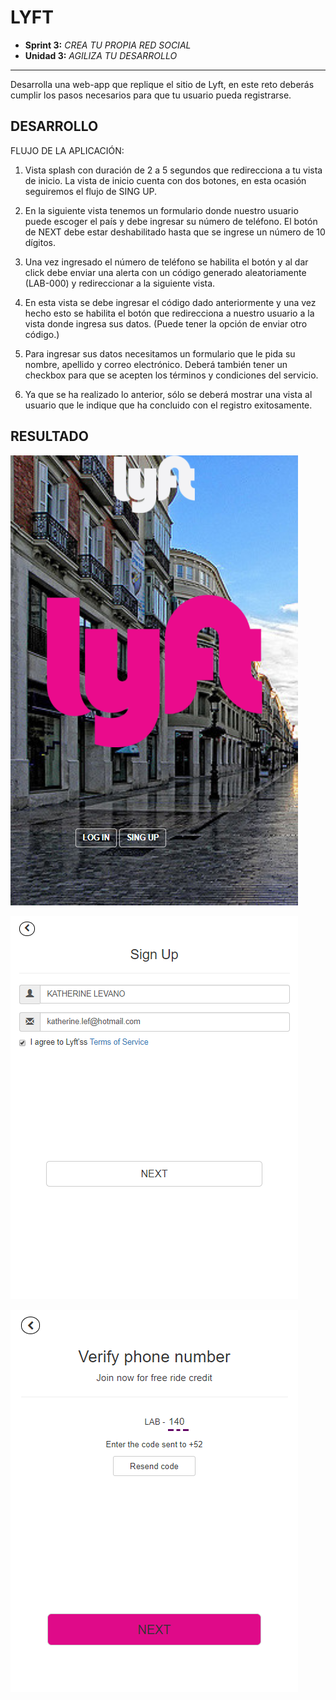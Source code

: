 # LYFT

* **Sprint 3:** _CREA TU PROPIA RED SOCIAL_
* **Unidad 3:** _AGILIZA TU DESARROLLO_

***

Desarrolla una web-app que replique el sitio de Lyft, en este reto deberás cumplir los pasos necesarios para que tu usuario pueda registrarse.

## DESARROLLO

FLUJO DE LA APLICACIÓN:

1. Vista splash con duración de 2 a 5 segundos que redirecciona a tu vista de inicio. La vista de inicio cuenta con dos botones, en esta ocasión seguiremos el flujo de SING UP.

2. En la siguiente vista tenemos un formulario donde nuestro usuario puede escoger el país y debe ingresar su número de teléfono. El botón de NEXT debe estar deshabilitado hasta que se ingrese un número de 10 dígitos.

3. Una vez ingresado el número de teléfono se habilita el botón y al dar click debe enviar una alerta con un código generado aleatoriamente (LAB-000) y redireccionar a la siguiente vista.

4. En esta vista se debe ingresar el código dado anteriormente y una vez hecho esto se habilita el botón que redirecciona a nuestro usuario a la vista donde ingresa sus datos. (Puede tener la opción de enviar otro código.)

5. Para ingresar sus datos necesitamos un formulario que le pida su nombre, apellido y correo electrónico. Deberá también tener un checkbox para que se acepten los términos y condiciones del servicio.

6. Ya que se ha realizado lo anterior, sólo se deberá mostrar una vista al usuario que le indique que ha concluido con el registro exitosamente.

## RESULTADO

![imagen1](docs/vista-1.png)

![imagen2](docs/vista-2.png)

![imagen3](docs/vista-3.png)
